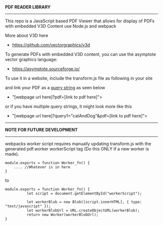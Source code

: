 **PDF READER LIBRARY**
***

This repo is a JavaScript based PDF Viewer that allows for display of PDFs with embedded V3D Content use Node.js and webpack

More about V3D here 
- https://github.com/vectorgraphics/v3d

To generate PDFs with embedded V3D content, you can use the asymptote vector graphics language:
- https://asymptote.sourceforge.io/


To use it in a website, include the transform.js file as following in your site    
<script defer src= "https://vectorgraphics.github.io/pdfv3dReader/dist/transform.js" > </script>

and link your PDF as a [query string](https://en.wikipedia.org/wiki/Query_string)  as seen below
- "[webpage url here]?pdf=[link to pdf here]">


or if you have multiple query strings, it might look more like this

- "[webpage url here]?query1="catAndDog"&pdf=[link to pdf here]">
***
**NOTE FOR FUTURE DEVELOPMENT**
***
webpacks worker script requires manually updating transform.js with the generated pdf.worker workerScript tag (Do this ONLY if a  new worker is made).



```
module.exports = function Worker_fn() {
    .... //Whatever is in here 
}
```

to 
```
module.exports = function Worker_fn() {
          let script = document.getElementById("workerScript");

          let workerBlob = new Blob([script.innerHTML], { type: "text/javascript" });
          let workerBlobUrl = URL.createObjectURL(workerBlob);
          return new Worker(workerBlobUrl);
}
```
